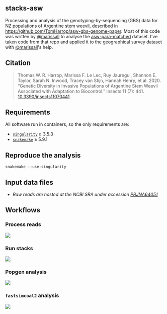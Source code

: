 ## stacks-asw

Processing and analysis of the genotyping-by-sequencing (GBS) data for NZ populations of Argentine stem weevil, described in https://github.com/TomHarrop/asw-gbs-genome-paper.
Most of this code was written by [@marissall](https://github.com/MarissaLL) to analyse the [asw-para-matched](https://github.com/MarissaLL/asw-para-matched) dataset.
I've taken code from that repo and applied it to the geographical survey dataset with [@marissall](https://github.com/MarissaLL)'s help.

## Citation

> Thomas W. R. Harrop, Marissa F. Le Lec, Ruy Jauregui, Shannon E. Taylor, Sarah N. Inwood, Tracey van Stijn, Hannah Henry, et al. 2020. “Genetic Diversity in Invasive Populations of Argentine Stem Weevil Associated with Adaptation to Biocontrol.” Insects 11 (7): 441. [10.3390/insects11070441](https://doi.org/10.3390/insects11070441).

## Requirements

All software run in containers, so the only requirements are:

- [`singularity`](https://singularity.lbl.gov) ≥ 3.5.3  
- [`snakemake`](https://snakemake.readthedocs.io) ≥ 5.9.1

## Reproduce the analysis

`snakemake --use-singularity`

## Input data files

- *Raw reads are hosted at the NCBI SRA under accession [PRJNA64051](https://www.ncbi.nlm.nih.gov/bioproject/640511)*

## Workflows

### Process reads

![](graphs/process_reads.svg)

### Run stacks

![](graphs/stacks.svg)

### Popgen analysis

![](graphs/popgen.svg)

### `fastsimcoal2` analysis

![](graphs/fsc.svg)